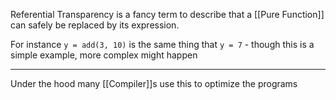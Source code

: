 Referential Transparency is a fancy term to describe that a [[Pure Function]] can safely be replaced by its expression. 

For instance `y = add(3, 10)` is the same thing that `y = 7` - though this is a simple example, more complex might happen

---

Under the hood many [[Compiler]]s use this to optimize the programs